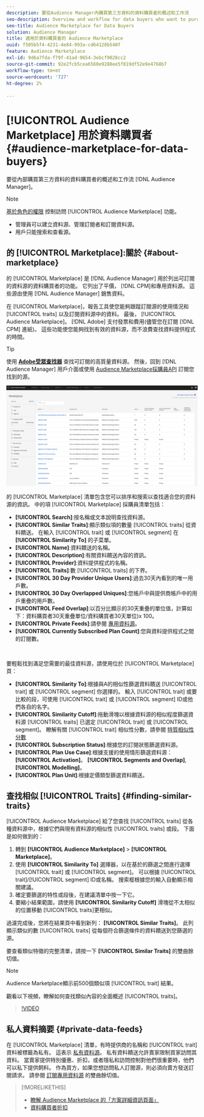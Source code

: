 ```yaml
---
description: 要從Audience Manager內購買第三方資料的資料購買者的概述和工作流
seo-description: Overview and workflow for data buyers who want to purchase third-party data from within Audience Manager
seo-title: Audience Marketplace for Data Buyers
solution: Audience Manager
title: 適用於資料購買者的 Audience Marketplace
uuid: f505b5f4-4231-4e84-993a-cd64128b540f
feature: Audience Marketplace
exl-id: 9d6a7fda-f79f-41ad-9654-3ebcf9028cc2
source-git-commit: 92e2fcb5cea6560e9288ee5f819df52e9e4768b7
workflow-type: tm+mt
source-wordcount: '727'
ht-degree: 2%

---
```


# [!UICONTROL Audience Marketplace] 用於資料購買者 {#audience-marketplace-for-data-buyers}

要從內部購買第三方資料的資料購買者的概述和工作流 [!DNL Audience Manager]。

>[!NOTE]
>[基於角色的權限](../../../reporting/reports-dashboard.md) 控制訪問 [!UICONTROL Audience Marketplace] 功能。
>
>* 管理員可以建立資料源、管理訂閱者和訂閱資料源。
>* 用戶只能搜索和查看源。


## 的 [!UICONTROL Marketplace]:關於 {#about-marketplace}

的 [!UICONTROL Marketplace] 是 [!DNL Audience Manager] 用於列出可訂閱的資料源的資料購買者的功能。 它列出了平價， [!DNL CPM]和專用資料源。 這些源由使用 [!DNL Audience Manager] 銷售資料。

在 [!UICONTROL Marketplace]，報告工具使您能夠跟蹤訂閱源的使用情況和 [!UICONTROL traits] 以及訂閱資料源中的資料。 最後， [!UICONTROL Audience Marketplace]。 [!DNL Adobe] 支付發票和費用(儘管您在訂閱 [!DNL CPM] 進紙)。 這些功能使您能夠找到有效的資料源，而不浪費查找資料提供程式的時間。

>[!TIP]
>
>使用 **[Adobe受眾查找器](https://www.adobe-audience-finder.com/)** 查找可訂閱的高質量資料源。 然後，回到 [!DNL Audience Manager] 用戶介面或使用 [Audience Marketplace採購員API](https://bank.demdex.com/portal/swagger/index.html#/Audience_Marketplace_Buyer_API) 訂閱您找到的源。

![買方市場概述](assets/buyer-marketplace-overview.png)

的 [!UICONTROL Marketplace] 清單包含您可以排序和搜索以查找適合您的資料源的資訊。 中的項 [!UICONTROL Marketplace] 採購員清單包括：

* **[!UICONTROL Search]**:按名稱或文本說明查找資料源。
* **[!UICONTROL Similar Traits]**:顯示類似項的數量 [!UICONTROL traits] 從資料饋送。 在輸入 [!UICONTROL trait] 或 [!UICONTROL segment] 在 **[!UICONTROL Similarity To]** 的子菜單。
* **[!UICONTROL Name]**:資料饋送的名稱。
* **[!UICONTROL Description]**:有關資料饋送內容的資訊。
* **[!UICONTROL Provider]**:資料提供程式的名稱。
* **[!UICONTROL Traits]**:數 [!UICONTROL traits] 的下界。
* **[!UICONTROL 30 Day Provider Unique Users]**:過去30天內看到的唯一用戶數。
* **[!UICONTROL 30 Day Overlapped Uniques]**:您帳戶中與提供商帳戶中的用戶重疊的用戶數。
* **[!UICONTROL Feed Overlap]**:以百分比顯示的30天重疊的單位值，計算如下：資料購買者30天重疊單位/資料購買者30天單位)x 100。
* **[!UICONTROL Private Feeds]**:請參閱 [專用資料源](../../../features/audience-marketplace/marketplace-private-feeds.md)。
* **[!UICONTROL Currently Subscribed Plan Count]**:您與資料提供程式之間的訂閱數。

 

要輕鬆找到滿足您需要的最佳資料源，請使用位於 [!UICONTROL Marketplace] 頁：

* **[!UICONTROL Similarity To]**:根據與A的相似性篩選資料饋送 [!UICONTROL trait] 或 [!UICONTROL segment] 你選擇的。 輸入 [!UICONTROL trait] 或要比較的段，可使用 [!UICONTROL trait] 或 [!UICONTROL segment] ID或他們各自的名字。
* **[!UICONTROL Similarity Cutoff]**:拖動滑塊以根據資料源的相似程度篩選資料源 [!UICONTROL traits] 已選定 [!UICONTROL trait] 或 [!UICONTROL segment]。 瞭解有關 [!UICONTROL trait] 相似性分數，請參閱 [特質相似性分數](../../segments/trait-recommendations.md#trait-similarity-score)
* **[!UICONTROL Subscription Status]**:根據您的訂閱狀態篩選資料源。
* **[!UICONTROL Plan Use Case]**:根據支援的使用情形篩選資料源： **[!UICONTROL Activation]**。 **[!UICONTROL Segments and Overlap]**, **[!UICONTROL Modelling]**。
* **[!UICONTROL Plan Unit]**:根據定價類型篩選資料饋送。

## 查找相似 [!UICONTROL Traits] {#finding-similar-traits}

[!UICONTROL Audience Marketplace] 給了您查找 [!UICONTROL traits] 從各種資料源中，根據它們與現有資料源的相似性 [!UICONTROL traits] 或段。 下面是如何做到的：

1. 轉到 **[!UICONTROL Audience Marketplace]** > **[!UICONTROL Marketplace]**。
2. 使用 **[!UICONTROL Similarity To]** 選擇器，以在基於的篩選之間進行選擇 [!UICONTROL trait] 或 [!UICONTROL segment]。 可以根據 [!UICONTROL trait]/[!UICONTROL segment] ID或名稱。 搜索框根據您的輸入自動顯示相關建議。
3. 確定要篩選的特性或段後，在建議清單中按一下它。
4. 要縮小結果範圍，請使用 **[!UICONTROL Similarity Cutoff]** 滑塊從不太相似的位置移動 [!UICONTROL traits]更相似。

過濾完成後，您將在結果頁中看到新列： **[!UICONTROL Similar Traits]**。 此列顯示類似的數 [!UICONTROL traits] 從每個符合篩選條件的資料饋送到您篩選的源。

要查看類似特徵的完整清單，請按一下 **[!UICONTROL Similar Traits]** 的雙曲餘切值。

>[!NOTE]
>
> Audience Marketplace顯示前500個類似項 [!UICONTROL trait] 結果。

觀看以下視頻，瞭解如何查找類似內容的全面概述 [!UICONTROL traits]。

>[!VIDEO](https://video.tv.adobe.com/v/29370/)

## 私人資料摘要 {#private-data-feeds}

在 [!UICONTROL Marketplace] 清單，有時提供商的名稱和 [!UICONTROL trait] 資料被標籤為私有。 這表示 [私有資料源](../../../features/audience-marketplace/marketplace-private-feeds.md)。 私有資料饋送允許賣家限制買家訪問其資料。 當賣家提供特別優惠、折扣，或者隱私和訪問控制對他們很重要時，他們可以私下提供飼料。 作為買方，如果您想訪問私人訂閱源，則必須向賣方發送訂閱請求。 請參閱 [訂閱專用資料源](../../../features/audience-marketplace/marketplace-data-buyers/marketplace-manage-subscriptions.md#subscript-private-data-feed) 的雙曲餘切值。

>[!MORELIKETHIS]
>
>* [瞭解 Audience Marketplace 的「方案詳細資訊頁面」](../../../features/audience-marketplace/marketplace-data-buyers/marketplace-manage-subscriptions.md#marketplace-buyer-details)
>* [資料購買者折扣](../../../features/audience-marketplace/marketplace-data-buyers/marketplace-manage-subscriptions.md#buyer-discount)

